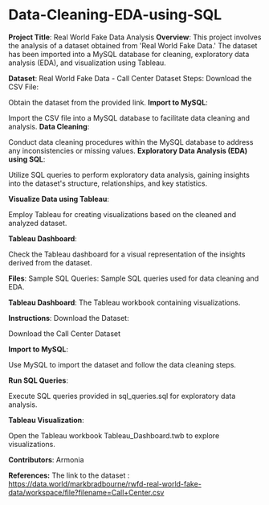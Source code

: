 # Data-Cleaning-EDA-using-SQL
**Project Title**: Real World Fake Data Analysis
**Overview**:
This project involves the analysis of a dataset obtained from 'Real World Fake Data.' The dataset has been imported into a MySQL database for cleaning, exploratory data analysis (EDA), and visualization using Tableau.

**Dataset**:
Real World Fake Data - Call Center Dataset
Steps:
Download the CSV File:

Obtain the dataset from the provided link.
**Import to MySQL**:

Import the CSV file into a MySQL database to facilitate data cleaning and analysis.
**Data Cleaning**:

Conduct data cleaning procedures within the MySQL database to address any inconsistencies or missing values.
**Exploratory Data Analysis (EDA) using SQL**:

Utilize SQL queries to perform exploratory data analysis, gaining insights into the dataset's structure, relationships, and key statistics.

**Visualize Data using Tableau**:

Employ Tableau for creating visualizations based on the cleaned and analyzed dataset.

**Tableau Dashboard**:

Check the Tableau dashboard for a visual representation of the insights derived from the dataset.

**Files**:
Sample SQL Queries: Sample SQL queries used for data cleaning and EDA.

**Tableau Dashboard**: The Tableau workbook containing visualizations.

**Instructions**:
Download the Dataset:

Download the Call Center Dataset

**Import to MySQL**:

Use MySQL to import the dataset and follow the data cleaning steps.

**Run SQL Queries**:

Execute SQL queries provided in sql_queries.sql for exploratory data analysis.

**Tableau Visualization**:

Open the Tableau workbook Tableau_Dashboard.twb to explore visualizations.

**Contributors**:
Armonia

**References:**
The link to the dataset : https://data.world/markbradbourne/rwfd-real-world-fake-data/workspace/file?filename=Call+Center.csv
